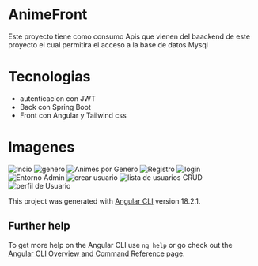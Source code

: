 # AnimeFront

Este proyecto tiene como consumo Apis que vienen del baackend de este proyecto el cual permitira el acceso a la base de datos Mysql

# Tecnologias

- autenticacion con JWT
- Back con Spring Boot
- Front con Angular y Tailwind css

# Imagenes

![Incio](Anime_inicio.png)
![genero](Anime_genero.png)
![Animes por Genero](Anime_xgenero.png)
![Registro](registro.png)
![login](login.png)
![Entorno Admin](Entorno_admin.png)
![crear usuario](create-user.png)
![lista de usuarios CRUD](LIst-crud-user.png)
![perfil de Usuario](perfil-user-normal.pn)



This project was generated with [Angular CLI](https://github.com/angular/angular-cli) version 18.2.1.

## Further help

To get more help on the Angular CLI use `ng help` or go check out the [Angular CLI Overview and Command Reference](https://angular.dev/tools/cli) page.
